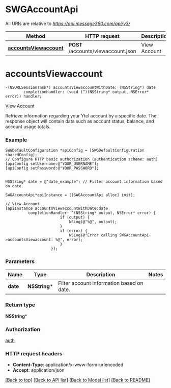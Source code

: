 # SWGAccountApi

All URIs are relative to *https://api.message360.com/api/v3/*

Method | HTTP request | Description
------------- | ------------- | -------------
[**accountsViewaccount**](SWGAccountApi.md#accountsviewaccount) | **POST** /accounts/viewaccount.json | View Account


# **accountsViewaccount**
```objc
-(NSURLSessionTask*) accountsViewaccountWithDate: (NSString*) date
        completionHandler: (void (^)(NSString* output, NSError* error)) handler;
```

View Account

Retrieve information regarding your Ytel account by a specific date. The response object will contain data such as account status, balance, and account usage totals.

### Example 
```objc
SWGDefaultConfiguration *apiConfig = [SWGDefaultConfiguration sharedConfig];
// Configure HTTP basic authorization (authentication scheme: auth)
[apiConfig setUsername:@"YOUR_USERNAME"];
[apiConfig setPassword:@"YOUR_PASSWORD"];


NSString* date = @"date_example"; // Filter account information based on date.

SWGAccountApi*apiInstance = [[SWGAccountApi alloc] init];

// View Account
[apiInstance accountsViewaccountWithDate:date
          completionHandler: ^(NSString* output, NSError* error) {
                        if (output) {
                            NSLog(@"%@", output);
                        }
                        if (error) {
                            NSLog(@"Error calling SWGAccountApi->accountsViewaccount: %@", error);
                        }
                    }];
```

### Parameters

Name | Type | Description  | Notes
------------- | ------------- | ------------- | -------------
 **date** | **NSString***| Filter account information based on date. | 

### Return type

**NSString***

### Authorization

[auth](../README.md#auth)

### HTTP request headers

 - **Content-Type**: application/x-www-form-urlencoded
 - **Accept**: application/json

[[Back to top]](#) [[Back to API list]](../README.md#documentation-for-api-endpoints) [[Back to Model list]](../README.md#documentation-for-models) [[Back to README]](../README.md)

